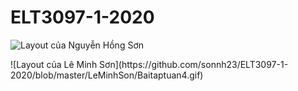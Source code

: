 # ELT3097-1-2020







![Layout của Nguyễn Hồng Sơn](https://user-images.githubusercontent.com/48414003/94781151-a67bce80-03f3-11eb-9ca4-03650f781bdd.gif)







<p>![Layout của Lê Minh Sơn](https://github.com/sonnh23/ELT3097-1-2020/blob/master/LeMinhSon/Baitaptuan4.gif) </p>
